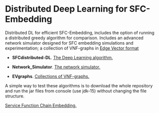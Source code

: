 # Distributed Deep Learning for SFC-Embedding

Distributed DL for efficient SFC-Embedding, includes the option of running a distributed greedy algorithm for comparison. 
Includes an advanced network simulator designed for SFC embedding simulations and experimentation; 
a collection of VNF-graphs in [Edge Vector format](https://github.com/rodispantelis/EdgeVector) 

* **SFCdistributed-DL**. [The Deep Learning algorithm.](https://github.com/rodispantelis/SFC-Embedding/tree/main/Distributed-DeepLearning/SFCdistributed-DL_jar_doc)

* **Network_Simulator**. [The network simulator.](https://github.com/rodispantelis/SFC-Embedding/tree/main/Distributed-DeepLearning/Network_Simulator_jar_doc)

* **EVgraphs**. [Collections of VNF-graphs.](https://github.com/rodispantelis/SFC-Embedding/tree/main/Distributed-DeepLearning/EVgraphs) 

A simple way to test these algorithms is to download the whole repository and run the jar files from console (use jdk-15) without changing the file structure.

 [Service Function Chain Embedding.](https://rodispantelis.github.io/SFC-Embedding/)
 
 
